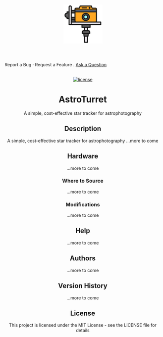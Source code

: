 <h1 align="center">
  <a href="https://github.com/adrihd/AstroTurret">
    <img src="docs/images/logo.svg" alt="Logo" width="125" height="125">
  </a>
</h1>

  <br />
  <br />
  <span color="#333333">Report a Bug</span>
  ·
  <span color="#333333">Request a Feature</span>
  .
  <a href="https://github.com/adrihd/AstroTurret/discussions/2">Ask a Question</a>
</div>

<div align="center">
<br />

[![license](https://img.shields.io/github/license/adrihd/AstroTurret.svg?style=flat-square)](LICENSE)

# AstroTurret

A simple, cost-effective star tracker for astrophotography

## Description

A simple, cost-effective star tracker for astrophotography
...more to come

## Hardware
...more to come

### Where to Source
...more to come

### Modifications
...more to come

## Help
...more to come

## Authors
...more to come

## Version History
...more to come

## License

This project is licensed under the MIT License - see the LICENSE file for details

